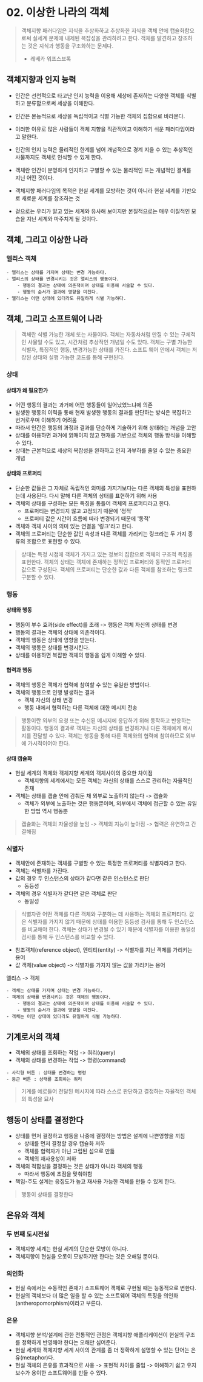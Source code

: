 # 02. 이상한 나라의 객체
> 객체지향 패러다임은 지식을 추상화하고 추상화한 지식을 객체 안에 캡슐화함으로써 실세계 문제에 내제된 복잡성을 관리하려고 한다. 객체를 발견하고 창조하는 것은 지식과 행동을 구조화하는 문제다.
> - 레베카 워프스브록

## 객체지향과 인지 능력
- 인간은 선천적으로 타고난 인지 능력을 이용해 세상에 존재하는 다양한 객체를 식별하고 분류함으로써 세상을 이해한다.
- 인간은 본능적으로 세상을 독립적이고 식별 가능한 객체의 집합으로 바라본다.
- 이러한 이유로 많은 사람들이 객체 지향을 직관적이고 이해하기 쉬운 패러다임이라고 말한다.
- 인간의 인지 능력은 물리적인 한계를 넘어 개념적으로 경계 지을 수 있는 추상적인 사물까지도 객체로 인식할 수 있게 한다.

- 객체란 인간이 분명하게 인지하고 구별할 수 있는 물리적인 또는 개념적인 결계를 지닌 어떤 것이다.
- 객체지향 패러다임의 목적은 현실 세계를 모방하는 것이 아니라 현실 세계를 기반으로 새로운 세계를 창조하는 것
- 겉으로는 우리가 알고 있는 세계와 유사해 보이지만 본질적으로는 매우 이질적인 모습을 지닌 세계와 마주치게 될 것이다.

## 객체, 그리고 이상한 나라
### 앨리스 객체
```text
- 앨리스는 상태를 가지며 상태는 변경 가능하다.
- 앨리스의 상태를 변경시키는 것은 앨리스의 행동이다.
	- 행동의 결과는 상태에 의존적이며 상태를 이용해 서술할 수 있다.
	- 행동의 순서가 결과에 영향을 미친다.
- 앨리스는 어떤 상태에 있더라도 유일하게 식별 가능하다.
```

## 객체, 그리고 소프트웨어 나라
> 객체란 식별 가능한 개체 또는 사물이다. 객체는 자동차처럼 만질 수 있는 구체적인 사물일 수도 있고, 시간처럼 추상적인 개념일 수도 있다. 객체는 구별 가능한 식별자, 특징적인 행동, 변경가능한 상태를 가진다. 소프트 웨어 안에서 객체는 저장된 상태와 실행 가능한 코드를 통해 구현된다.

### 상태
#### 상태가 왜 필요한가
- 어떤 행동의 결과는 과거에 어떤 행동들이 일어났었느냐에 의존
- 발생한 행동의 이력을 통해 현재 발생한 행동의 결과를 판단하는 방식은 복잡하고 번거로우며 이해하기 어려움
- 따라서 인간은 행동의 과정과 결과를 단순하게 기술하기 위해 상태라는 개념을 고안
- 상태를 이용하면 과거에 얽매이지 않고 현재를 기반으로 객체의 행동 방식을 이해할 수 있다.
- 상태는 근본적으로 세상의 복잡성을 완하하고 인지 과부하를 줄일 수 있는 중요한 개념

#### 상태와 프로퍼티
- 단순한 값들은 그 자체로 독립적인 의미를 가지기보다는 다른 객체의 특성을 표현하는데 사용된다. 다시 말해 다른 객체의 상태를 표현하기 위해 사용
- 객체의 상태를 구성하는 모든 특징을 통틀어 객체의 프로퍼티라고 한다.
	- 프로퍼티는 변경되지 않고 고정되기 때문에 '정적'
	- 프로퍼티 값은 시간이 흐름에 따라 변경되기 때문에 '동적'
- 객체와 객체 사이의 의미 있는 연결을 '링크'라고 한다.
- 객체의 프로퍼티는 단순한 값인 속성과 다른 객체를 가리키는 링크라는 두 가지 종류의 조합으로 표현할 수 있다.

> 상태는 특정 시점에 객체가 가지고 있는 정보의 집합으로 객체의 구조적 특징을 표현한다. 객체의 상태는 객체에 존재하는 정적인 프로퍼티와 동적인 프로퍼티 값으로 구성된다. 객체의 프로퍼티는 단순한 값과 다른 객체를 참조하는 링크로 구분할 수 있다.

### 행동
#### 상태와 행동
- 행동이 부수 효과(side effect)를 초래 -> 행동은 객체 자신의 상태를 변경
- 행동의 결과는 객체의 상태에 의존적이다.
- 객체의 행동은 상태에 영향을 받는다.
- 객체의 행동은 상태를 변경시킨다.
- 상태를 이용하면 복잡한 객체의 행동을 쉽게 이해할 수 있다.

#### 협력과 행동
- 객체의 행동은 객체가 협력에 참여할 수 있는 유일한 방법이다.
- 객체의 행동으로 인행 발생하는 결과
	- 객체 자신의 상태 변경
	- 행동 내에서 협력하는 다른 객체에 대한 메시지 전송

> 행동이란 외부의 요청 또는 수신된 메시지에 응답하기 위해 동작하고 반응하는 활동이다. 행동의 결과로 객체는 자신의 상태를 변경하거나 다른 객체에게 메시지를 전달할 수 있다. 객체는 행동을 통해 다른 객체와의 협력에 참여하므로 외부에 가시적이어야 한다.

#### 상태 캡슐화
- 현실 세계의 객체와 객체지향 세계의 객체사이의 중요한 차이점
	- 객체지향의 세계에서는 모든 객체는 자신의 상태를 스스로 관리하는 자율적인 존재
- 객체는 상태를 캡슐 안에 감춰둔 채 외부로 노출하지 않는다 -> 캡슐화
	- 객체가 외부에 노출하는 것은 행동뿐이며, 외부에서 객체에 접근할 수 있는 유일한 방법 역시 행동뿐

> 캡슐화는 객체의 자율성을 높임 -> 객체의 지능이 높아짐 -> 협력은 유연하고 간결해짐

### 식별자
- 객체안에 존재하는 객체를 구별할 수 있는 특정한 프로퍼티를 식별자라고 한다.
- 객체는 식별자를 가진다.
- 값의 경우 두 인스턴스의 상태가 같다면 같은 인스턴스로 판단
	- 동등성
- 객체의 경우 식별자가 같다면 같은 객체로 판단
	- 동일성

> 식별자란 어떤 객체를 다른 객체와 구분하는 데 사용하는 객체의 프로퍼티다. 값은 식별자를 가지지 않기 때문에 상태를 이용한 동등성 검사를 통해 두 인스턴스를 비교해야 한다. 객체는 상태가 변경될 수 있기 때문에 식별자를 이용한 동일성 검사를 통해 두 인스턴스를 비교할 수 있다.

- 참조객체(reference object), 엔티티(entity) -> 식별자를 지닌 객체를 가리키는 용어
- 값 객체(value object) -> 식별자를 가지지 않는 값을 가리키는 용어

엘리스 -> 객체
```text
- 객체는 상태를 가지며 상태는 변경 가능하다.
- 객체의 상태를 변경시키는 것은 객체의 행동이다.
	- 행동의 결과는 상태에 의존적이며 상태를 이용해 서술할 수 있다.
	- 행동의 순서가 결과에 영향을 미친다.
- 객체는 어떤 상태에 있더라도 유일하게 식별 가능하다.
```

## 기계로서의 객체
- 객체의 상태를 조회하는 작업 -> 쿼리(query)
- 객체의 상태를 변경하는 작업 -> 명령(command)

```text
- 사각형 버튼 : 상태를 변경하는 명령
- 둥근 버튼 : 상태를 조회하는 쿼리
```

> 기계를 예로들어 전달된 메시지에 따라 스스로 판단하고 결정하는 자율적인 객체의 특성을 묘사

## 행동이 상태를 결정한다
- 상태를 먼저 결정하고 행동을 나중에 결정하는 방법은 설계에 나쁜영향을 끼침
	- 상태를 먼저 결정할 경우 캡슐화 저하
	- 객체를 협력자가 아닌 고립된 섬으로 만듦
	- 객체의 재사용성이 저하
- 객체의 적합성을 결정하는 것은 상태가 아니라 객체의 행동
	- 따라서 행동에 초점을 맞춰야함
- 책임-주도 설계는 응집도가 높고 재사용 가능한 객체를 만들 수 있게 한다.

> 행동이 상태를 결정한다

## 은유와 객체
### 두 번째 도시전설
- 객체지향 세계는 현실 세계의 단순한 모방이 아니다.
- 객체지향이 현실을 오롯이 모방하기만 한다는 것은 오해일 뿐이다.

### 의인화
- 현실 속에서는 수동적인 존재가 소프트웨어 객체로 구현될 때는 능동적으로 변한다.
- 현실의 객체보다 더 많은 일을 할 수 있는 소프트웨어 객체의 특징을 의인화(antheropomorphism)이라고 부른다.

### 은유
- 객체지향 분석/설계에 관한 전통적인 관점은 객체지향 애플리케이션이 현실의 구조를 정확하게 반영해야 한다는 오해만 심어준다.
- 현실 세계와 객체지향 세계 사이의 관계를 좀 더 정확하게 설명할 수 있는 단어는 은유(metaphor)다.
- 현실 객체의 은유를 효과적으로 사용 -> 표현적 차이를 줄임 -> 이해하기 쉽고 유지보수가 용이한 소프트웨어를 만들 수 있다.